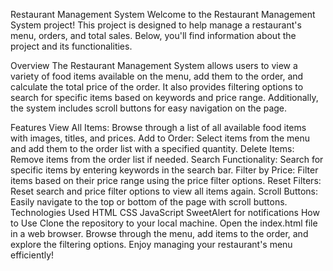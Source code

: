 Restaurant Management System
Welcome to the Restaurant Management System project! This project is designed to help manage a restaurant's menu, orders, and total sales. Below, you'll find information about the project and its functionalities.

Overview
The Restaurant Management System allows users to view a variety of food items available on the menu, add them to the order, and calculate the total price of the order. It also provides filtering options to search for specific items based on keywords and price range. Additionally, the system includes scroll buttons for easy navigation on the page.

Features
View All Items: Browse through a list of all available food items with images, titles, and prices.
Add to Order: Select items from the menu and add them to the order list with a specified quantity.
Delete Items: Remove items from the order list if needed.
Search Functionality: Search for specific items by entering keywords in the search bar.
Filter by Price: Filter items based on their price range using the price filter options.
Reset Filters: Reset search and price filter options to view all items again.
Scroll Buttons: Easily navigate to the top or bottom of the page with scroll buttons.
Technologies Used
HTML
CSS
JavaScript
SweetAlert for notifications
How to Use
Clone the repository to your local machine.
Open the index.html file in a web browser.
Browse through the menu, add items to the order, and explore the filtering options.
Enjoy managing your restaurant's menu efficiently!
